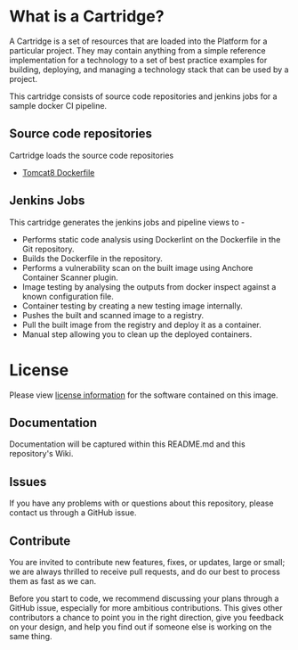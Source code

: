 # What is a Cartridge?

A Cartridge is a set of resources that are loaded into the Platform for a particular project. They may contain anything from a simple reference implementation for a technology to a set of best practice examples for building, deploying, and managing a technology stack that can be used by a project.

This cartridge consists of source code repositories and jenkins jobs for a sample docker CI pipeline.

## Source code repositories

Cartridge loads the source code repositories

* [Tomcat8 Dockerfile](https://github.com/Accenture/adop-cartridge-docker-reference/)

## Jenkins Jobs

This cartridge generates the jenkins jobs and pipeline views to -

* Performs static code analysis using Dockerlint on the Dockerfile in the Git repository.
* Builds the Dockerfile in the repository.
* Performs a vulnerability scan on the built image using Anchore Container Scanner plugin.
* Image testing by analysing the outputs from docker inspect against a known configuration file.
* Container testing by creating a new testing image internally.
* Pushes the built and scanned image to a registry.
* Pull the built image from the registry and deploy it as a container.
* Manual step allowing you to clean up the deployed containers.

# License
Please view [license information](LICENSE.md) for the software contained on this image.

## Documentation
Documentation will be captured within this README.md and this repository's Wiki.

## Issues
If you have any problems with or questions about this repository, please contact us through a GitHub issue.

## Contribute
You are invited to contribute new features, fixes, or updates, large or small; we are always thrilled to receive pull requests, and do our best to process them as fast as we can.

Before you start to code, we recommend discussing your plans through a GitHub issue, especially for more ambitious contributions. This gives other contributors a chance to point you in the right direction, give you feedback on your design, and help you find out if someone else is working on the same thing.